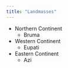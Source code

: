 ```yaml
---
title: "Landmasses"
---
```


- Northern Continent
	- Bruma 
- Western Continent
	-  Eupati
- Eastern Continent
	- Azi